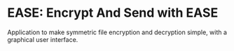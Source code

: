 # EASE: Encrypt And Send with EASE
Application to make symmetric file encryption and decryption simple, with a graphical user interface.
